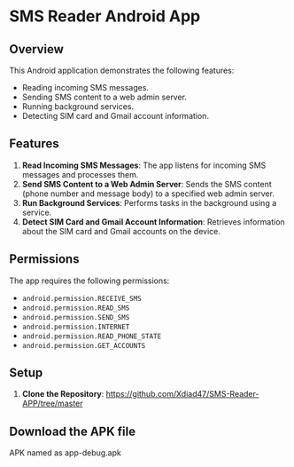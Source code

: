 # SMS Reader Android App

## Overview
This Android application demonstrates the following features:
- Reading incoming SMS messages.
- Sending SMS content to a web admin server.
- Running background services.
- Detecting SIM card and Gmail account information.

## Features
1. **Read Incoming SMS Messages**: The app listens for incoming SMS messages and processes them.
2. **Send SMS Content to a Web Admin Server**: Sends the SMS content (phone number and message body) to a specified web admin server.
3. **Run Background Services**: Performs tasks in the background using a service.
4. **Detect SIM Card and Gmail Account Information**: Retrieves information about the SIM card and Gmail accounts on the device.

## Permissions
The app requires the following permissions:
- `android.permission.RECEIVE_SMS`
- `android.permission.READ_SMS`
- `android.permission.SEND_SMS`
- `android.permission.INTERNET`
- `android.permission.READ_PHONE_STATE`
- `android.permission.GET_ACCOUNTS`

## Setup
1. **Clone the Repository**:
https://github.com/Xdiad47/SMS-Reader-APP/tree/master

## Download the APK file
APK named as app-debug.apk
